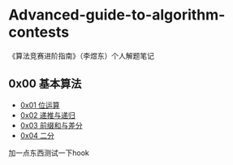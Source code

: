 # Advanced-guide-to-algorithm-contests
《算法竞赛进阶指南》（李煜东）个人解题笔记
## 0x00 基本算法
- [0x01 位运算](./0x00/0x01.md)
- [0x02 递推与递归](./0x00/0x02.md)
- [0x03 前缀和与差分](./0x00/0x03.md)
- [0x04 二分](./0x00/0x04.md)

加一点东西测试一下hook
